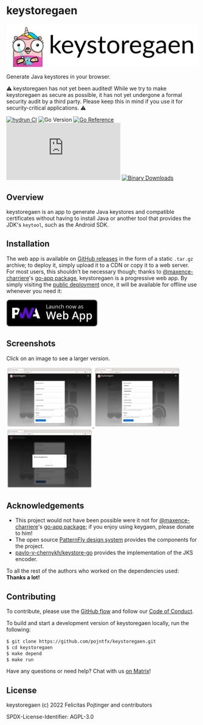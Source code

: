 # keystoregaen

![Logo](./docs/logo-readme.png)

Generate Java keystores in your browser.

⚠️ keystoregaen has not yet been audited! While we try to make keystoregaen as secure as possible, it has not yet undergone a formal security audit by a third party. Please keep this in mind if you use it for security-critical applications. ⚠️

[![hydrun CI](https://github.com/pojntfx/keystoregaen/actions/workflows/hydrun.yaml/badge.svg)](https://github.com/pojntfx/keystoregaen/actions/workflows/hydrun.yaml)
![Go Version](https://img.shields.io/badge/go%20version-%3E=1.18-61CFDD.svg)
[![Go Reference](https://pkg.go.dev/badge/github.com/pojntfx/keystoregaen.svg)](https://pkg.go.dev/github.com/pojntfx/keystoregaen)
[![Matrix](https://img.shields.io/matrix/keystoregaen:matrix.org)](https://matrix.to/#/#keystoregaen:matrix.org?via=matrix.org)
[![Binary Downloads](https://img.shields.io/github/downloads/pojntfx/keystoregaen/total?label=binary%20downloads)](https://github.com/pojntfx/keystoregaen/releases)

## Overview

keystoregaen is an app to generate Java keystores and compatible certificates without having to install Java or another tool that provides the JDK's `keytool`, such as the Android SDK.

## Installation

The web app is available on [GitHub releases](https://github.com/pojntfx/keystoregaen/releases) in the form of a static `.tar.gz` archive; to deploy it, simply upload it to a CDN or copy it to a web server. For most users, this shouldn't be necessary though; thanks to [@maxence-charriere](https://github.com/maxence-charriere)'s [go-app package](https://go-app.dev/), keystoregaen is a progressive web app. By simply visiting the [public deployment](https://pojntfx.github.io/keystoregaen/) once, it will be available for offline use whenever you need it:

[<img src="https://github.com/alphahorizonio/webnetesctl/raw/main/img/launch.png" width="240">](https://pojntfx.github.io/keystoregaen/)

## Screenshots

Click on an image to see a larger version.

<a display="inline" href="./docs/initial.png?raw=true">
<img src="./docs/initial.png" width="45%" alt="Screenshot of the initial screen" title="Screenshot of the initial screen">
</a>

<a display="inline" href="./docs/filled.png?raw=true">
<img src="./docs/filled.png" width="45%" alt="Screenshot of the form filled in" title="Screenshot of the form filled in">
</a>

<a display="inline" href="./docs/generating.png?raw=true">
<img src="./docs/generating.png" width="45%" alt="Screenshot of the app generating the certificate" title="Screenshot of the app generating the certificate">
</a>

## Acknowledgements

- This project would not have been possible were it not for [@maxence-charriere](https://github.com/maxence-charriere)'s [go-app package](https://go-app.dev/); if you enjoy using keygaen, please donate to him!
- The open source [PatternFly design system](https://www.patternfly.org/v4/) provides the components for the project.
- [pavlo-v-chernykh/keystore-go](https://github.com/pavlo-v-chernykh/keystore-go) provides the implementation of the JKS encoder.

To all the rest of the authors who worked on the dependencies used: **Thanks a lot!**

## Contributing

To contribute, please use the [GitHub flow](https://guides.github.com/introduction/flow/) and follow our [Code of Conduct](./CODE_OF_CONDUCT.md).

To build and start a development version of keystoregaen locally, run the following:

```shell
$ git clone https://github.com/pojntfx/keystoregaen.git
$ cd keystoregaen
$ make depend
$ make run
```

Have any questions or need help? Chat with us [on Matrix](https://matrix.to/#/#keystoregaen:matrix.org?via=matrix.org)!

## License

keystoregaen (c) 2022 Felicitas Pojtinger and contributors

SPDX-License-Identifier: AGPL-3.0
